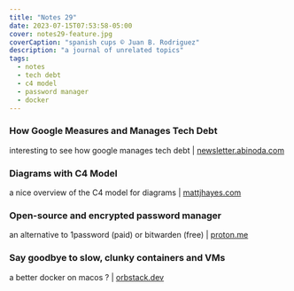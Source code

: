 ```yaml
---
title: "Notes 29"
date: 2023-07-15T07:53:58-05:00
cover: notes29-feature.jpg
coverCaption: "spanish cups © Juan B. Rodriguez"
description: "a journal of unrelated topics"
tags:
  - notes
  - tech debt
  - c4 model
  - password manager
  - docker
---
```


### How Google Measures and Manages Tech Debt

interesting to see how google manages tech debt | [newsletter.abinoda.com](https://newsletter.abinoda.com/p/measuring-and-managing-tech-debt)

### Diagrams with C4 Model

a nice overview of the C4 model for diagrams | [mattjhayes.com](https://mattjhayes.com/2020/05/10/diagrams-with-c4-model/)

### Open-source and encrypted password manager

an alternative to 1password (paid) or bitwarden (free) | [proton.me](https://proton.me/pass)

### Say goodbye to slow, clunky containers and VMs

a better docker on macos ? | [orbstack.dev](https://orbstack.dev)
